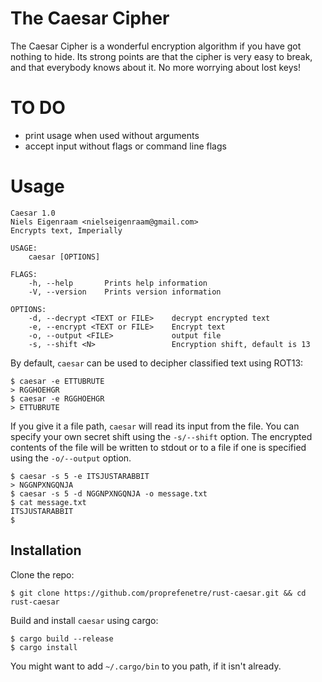 # The Caesar Cipher

The Caesar Cipher is a wonderful encryption algorithm if you have got nothing
to hide. Its strong points are that the cipher is very easy to break, and that
everybody knows about it. No more worrying about lost keys!

# TO DO
- print usage when used without arguments
- accept input without flags or command line flags

# Usage

~~~
Caesar 1.0
Niels Eigenraam <nielseigenraam@gmail.com>
Encrypts text, Imperially

USAGE:
    caesar [OPTIONS]

FLAGS:
    -h, --help       Prints help information
    -V, --version    Prints version information

OPTIONS:
    -d, --decrypt <TEXT or FILE>    decrypt encrypted text
    -e, --encrypt <TEXT or FILE>    Encrypt text
    -o, --output <FILE>             output file
    -s, --shift <N>                 Encryption shift, default is 13
~~~

By default, `caesar` can be used to decipher classified text using ROT13:

~~~
$ caesar -e ETTUBRUTE
> RGGHOEHGR
$ caesar -e RGGHOEHGR
> ETTUBRUTE
~~~

If you give it a file path, `caesar` will read its input from the file. You can
specify your own secret shift using the `-s/--shift` option. The encrypted contents of the file 
will be written to stdout or to a file if one is specified using the `-o/--output` option.

~~~
$ caesar -s 5 -e ITSJUSTARABBIT
> NGGNPXNGQNJA 
$ caesar -s 5 -d NGGNPXNGQNJA -o message.txt
$ cat message.txt
ITSJUSTARABBIT
$
~~~

## Installation

Clone the repo:

~~~
$ git clone https://github.com/proprefenetre/rust-caesar.git && cd rust-caesar
~~~

Build and install `caesar` using cargo:

~~~
$ cargo build --release
$ cargo install
~~~

You might want to add `~/.cargo/bin` to you path, if it isn't already. 
